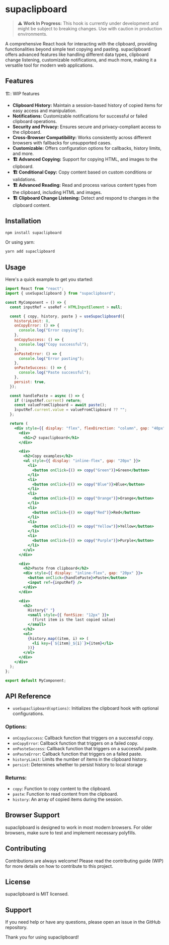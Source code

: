 # supaclipboard

> :warning: **Work In Progress:** This hook is currently under development and might be subject to breaking changes. Use with caution in production environments.

A comprehensive React hook for interacting with the clipboard, providing functionalities beyond simple text copying and pasting. supaclipboard offers advanced features like handling different data types, clipboard change listening, customizable notifications, and much more, making it a versatile tool for modern web applications.

## Features

🏗️: WIP features

- **Clipboard History:** Maintain a session-based history of copied items for easy access and manipulation.
- **Notifications:** Customizable notifications for successful or failed clipboard operations.
- **Security and Privacy:** Ensures secure and privacy-compliant access to the clipboard.
- **Cross-Browser Compatibility:** Works consistently across different browsers with fallbacks for unsupported cases.
- **Customizable:** Offers configuration options for callbacks, history limits, and more.
- **🏗️ Advanced Copying:** Support for copying HTML, and images to the clipboard.
- **🏗️ Conditional Copy:** Copy content based on custom conditions or validations.
- **🏗️ Advanced Reading:** Read and process various content types from the clipboard, including HTML and images.
- **🏗️ Clipboard Change Listening:** Detect and respond to changes in the clipboard content.

## Installation

```bash
npm install supaclipboard
```

Or using yarn:

```bash
yarn add supaclipboard
```

## Usage

Here's a quick example to get you started:

```jsx
import React from "react";
import { useSupaclipboard } from "supaclipboard";

const MyComponent = () => {
  const inputRef = useRef < HTMLInputElement > null;

  const { copy, history, paste } = useSupaclipboard({
    historyLimit: 8,
    onCopyError: () => {
      console.log("Error copying");
    },
    onCopySuccess: () => {
      console.log("Copy successful");
    },
    onPasteError: () => {
      console.log("Error pasting");
    },
    onPasteSuccess: () => {
      console.log("Paste successful");
    },
    persist: true,
  });

  const handlePaste = async () => {
    if (!inputRef.current) return;
    const valueFromClipboard = await paste();
    inputRef.current.value = valueFromClipboard ?? "";
  };

  return (
    <div style={{ display: "flex", flexDirection: "column", gap: "40px" }}>
      <div>
        <h1>📋 supaclipboard</h1>
      </div>

      <div>
        <h2>Copy examples</h2>
        <ul style={{ display: "inline-flex", gap: "20px" }}>
          <li>
            <button onClick={() => copy("Green")}>Green</button>
          </li>
          <li>
            <button onClick={() => copy("Blue")}>Blue</button>
          </li>
          <li>
            <button onClick={() => copy("Orange")}>Orange</button>
          </li>
          <li>
            <button onClick={() => copy("Red")}>Red</button>
          </li>
          <li>
            <button onClick={() => copy("Yellow")}>Yellow</button>
          </li>
          <li>
            <button onClick={() => copy("Purple")}>Purple</button>
          </li>
        </ul>
      </div>

      <div>
        <h2>Paste from clipboard</h2>
        <div style={{ display: "inline-flex", gap: "20px" }}>
          <button onClick={handlePaste}>Paste</button>
          <input ref={inputRef} />
        </div>
      </div>

      <div>
        <h2>
          History{" "}
          <small style={{ fontSize: "12px" }}>
            (first item is the last copied value)
          </small>
        </h2>
        <ol>
          {history.map((item, i) => (
            <li key={`${item}_${i}`}>{item}</li>
          ))}
        </ol>
      </div>
    </div>
  );
};

export default MyComponent;
```

## API Reference

- `useSupaclipboard(options)`: Initializes the clipboard hook with optional configurations.

### Options:

- `onCopySuccess`: Callback function that triggers on a successful copy.
- `onCopyError`: Callback function that triggers on a failed copy.
- `onPasteSuccess`: Callback function that triggers on a successful paste.
- `onPasteError`: Callback function that triggers on a failed paste.
- `historyLimit`: Limits the number of items in the clipboard history.
- `persist`: Determines whether to persist history to local storage

### Returns:

- `copy`: Function to copy content to the clipboard.
- `paste`: Function to read content from the clipboard.
- `history`: An array of copied items during the session.

## Browser Support

supaclipboard is designed to work in most modern browsers. For older browsers, make sure to test and implement necessary polyfills.

## Contributing

Contributions are always welcome! Please read the contributing guide (WIP) for more details on how to contribute to this project.

## License

supaclipboard is MIT licensed.

## Support

If you need help or have any questions, please open an issue in the GitHub repository.

Thank you for using supaclipboard!
